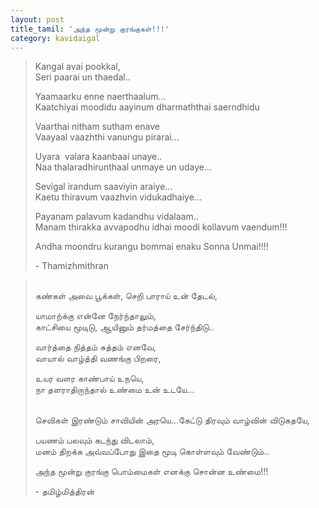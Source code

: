 ```yaml
---
layout: post
title_tamil: 'அந்த மூன்று குரங்குகள்!!!'
category: kavidaigal
---
```



<div id="english-poem"><blockquote><p>Kangal avai pookkal,&nbsp;<br />Seri paarai un thaedal..&nbsp;</p><p>Yaamaarku enne naerthaalum...&nbsp;<br />Kaatchiyai moodidu aayinum dharmaththai saerndhidu</p><p>Vaarthai nitham sutham enave&nbsp;<br />Vaayaal vaazhthi vanungu pirarai...&nbsp;</p><p>Uyara &nbsp;valara kaanbaai unaye..&nbsp;<br />Naa thalaradhirunthaal unmaye un udaye...</p><p>Sevigal irandum saaviyin araiye...&nbsp;<br />Kaetu thiravum vaazhvin vidukadhaiye...&nbsp;</p><p>Payanam palavum kadandhu vidalaam..&nbsp;<br />Manam thirakka avvapodhu idhai moodi kollavum vaendum!!!</p><p>Andha moondru kurangu bommai enaku Sonna Unmai!!!!</p><p>- Thamizhmithran</p></blockquote><blockquote><p><br />கண்கள் அவை பூக்கள், செறி பாராய் உன் தேடல்,</p><p>யாமாற்க்கு என்னே நேர்ந்தாலும்,<br />காட்சியை மூடிடு, ஆயினும் தர்மத்தை சேர்ந்திடு..&nbsp;</p><p>வார்த்தை நித்தம் சுத்தம் எனவே,<br />வாயால் வாழ்த்தி வணங்கு பிறரை,</p><p>உயர வளர காண்பாய் உநயெ,<br />நா தளராதிருந்தால் உண்மை உன் உடயே...</p><p><br />செவிகள் இரண்டும் சாவியின் அரயெ...கேட்டு திரவும் வாழ்வின் விடுகதயே,</p><p>பயணம் பலவும் கடந்து விடலாம்,<br />மனம் திறக்க அவ்வப்போது இதை மூடி கொள்ளவும் வேண்டும்..&nbsp;</p><p>அந்த மூன்று குரங்கு பொம்மைகள் எனக்கு சொன்ன உண்மை!!!</p><p>- தமிழ்மித்திரன்</p></blockquote></div>